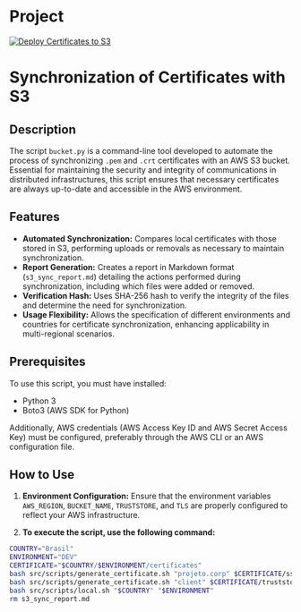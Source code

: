 # Project

[![Deploy Certificates to S3](https://github.com/lisboajeff/bucket/actions/workflows/update_bucket.yml/badge.svg)](https://github.com/lisboajeff/bucket/actions/workflows/update_bucket.yml)

# Synchronization of Certificates with S3

## Description

The script `bucket.py` is a command-line tool developed to automate the process of synchronizing `.pem` and `.crt`
certificates with an AWS S3 bucket. Essential for maintaining the security and integrity of communications in
distributed infrastructures, this script ensures that necessary certificates are always up-to-date and accessible in the
AWS environment.

## Features

- **Automated Synchronization:** Compares local certificates with those stored in S3, performing uploads or removals as
  necessary to maintain synchronization.
- **Report Generation:** Creates a report in Markdown format (`s3_sync_report.md`) detailing the actions performed
  during synchronization, including which files were added or removed.
- **Verification Hash:** Uses SHA-256 hash to verify the integrity of the files and determine the need for
  synchronization.
- **Usage Flexibility:** Allows the specification of different environments and countries for certificate
  synchronization, enhancing applicability in multi-regional scenarios.

## Prerequisites

To use this script, you must have installed:

- Python 3
- Boto3 (AWS SDK for Python)

Additionally, AWS credentials (AWS Access Key ID and AWS Secret Access Key) must be configured, preferably through the
AWS CLI or an AWS configuration file.

## How to Use

1. **Environment Configuration:**
   Ensure that the environment variables `AWS_REGION`, `BUCKET_NAME`, `TRUSTSTORE`, and `TLS` are properly configured to
   reflect your AWS infrastructure.

2. **To execute the script, use the following command:**

```bash
COUNTRY="Brasil"
ENVIRONMENT="DEV"
CERTIFICATE="$COUNTRY/$ENVIRONMENT/certificates"
bash src/scripts/generate_certificate.sh "projeto.corp" $CERTIFICATE/ssl "crt"
bash src/scripts/generate_certificate.sh "client" $CERTIFICATE/truststore "pem"
bash src/scripts/local.sh "$COUNTRY" "$ENVIRONMENT"
rm s3_sync_report.md
```